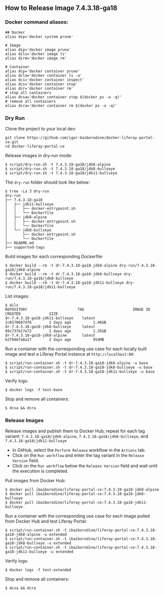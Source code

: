 ## How to Release Image 7.4.3.18-ga18 

### Docker command aliases:
```shell
## Docker
alias dsp='docker system prune'

# Image
alias dip='docker image prune'
alias dils='docker image ls'
alias dirm='docker image rm'

# Container
alias dcp='docker container prune'
alias dcla='docker container ls -a'
alias dci='docker container inspect'
alias dcs='docker container stop'
alias dcr='docker container rm'
# stop all containers
alias dcsa='docker container stop $(docker ps -a -q)'
# remove all containers
alias dcra='docker container rm $(docker ps -a -q)'
```

### Dry Run
Clone the project to your local dev:
```shell
git clone https://github.com/igor-baiborodine/docker-liferay-portal-ce.git
cd docker-liferay-portal-ce
```

Release images in dry-run mode:
```shell
$ script/dry-run.sh -t 7.4.3.18-ga18/jdk8-alpine
$ script/dry-run.sh -t 7.4.3.18-ga18/jdk8-bullseye
$ script/dry-run.sh -t 7.4.3.18-ga18/jdk11-bullseye
```

The `dry-run` folder should look like below:
```shell
$ tree -La 3 dry-run
dry-run
├── 7.4.3.18-ga18
│   ├── jdk11-bullseye
│   │   ├── docker-entrypoint.sh
│   │   └── Dockerfile
│   ├── jdk8-alpine
│   │   ├── docker-entrypoint.sh
│   │   └── Dockerfile
│   └── jdk8-bullseye
│       ├── docker-entrypoint.sh
│       └── Dockerfile
├── README.md
├── supported-tags
```

Build images for each corresponding Dockerfile:
```shell
$ docker build --rm -t dr-7.4.3.18-ga18-jdk8-alpine dry-run/7.4.3.18-ga18/jdk8-alpine
$ docker build --rm -t dr-7.4.3.18-ga18-jdk8-bullseye dry-run/7.4.3.18-ga18/jdk8-bullseye
$ docker build --rm -t dr-7.4.3.18-ga18-jdk11-bullseye dry-run/7.4.3.18-ga18/jdk11-bullseye
```

List images:
```shell
$ dils
REPOSITORY                       TAG                      IMAGE ID            CREATED             SIZE
dr-7.4.3.18-ga18-jdk11-bullseye    latest                   2c6570687d76        2 days ago          1.46GB
dr-7.4.3.18-ga18-jdk8-bullseye     latest                   99c737b17e72        2 days ago          1.35GB
dr-7.4.3.18-ga18-jdk8-alpine       latest                   62f046fa8a17        2 days ago          954MB
```

Run a container with the corresponding use case for each locally built image and test a Liferay Portal instance at `http://localhost:80`:
```shell
$ script/run-container.sh -t dr-7.4.3.18-ga18-jdk8-alpine -u base
$ script/run-container.sh -t dr-7.4.3.18-ga18-jdk8-bullseye -u base
$ script/run-container.sh -t dr-7.4.3.18-ga18-jdk11-bullseye -u base
```

Verify logs:
```shell
$ docker logs -f test-base
```

Stop and remove all containers:
```shell
$ dcsa && dcra
```

### Release Images

Release images and publish them to Docker Hub; repeat for each tag variant: `7.4.3.18-ga18/jdk8-alpine`, `7.4.3.18-ga18/jdk8-bullseye`, and `7.4.3.18-ga18/jdk11-bullseye` 

* In GitHub, select the `Perform Release` workflow in the `Actions` tab.
* Click on the `Run workflow` and enter the tag variant in the `Release Version` field.
* Click on the `Run workflow` below the `Release Version` field and wait until the execution is completed.

Pull images from Docker Hub:
```shell
$ docker pull ibaiborodine/liferay-portal-ce:7.4.3.18-ga18-jdk8-alpine
$ docker pull ibaiborodine/liferay-portal-ce:7.4.3.18-ga18-jdk8-bullseye
$ docker pull ibaiborodine/liferay-portal-ce:7.4.3.18-ga18-jdk11-bullseye
```

Run a container with the corresponding use case for each image pulled from Docker Hub and test Liferay Portal:
```shell
$ script/run-container.sh -t ibaiborodine/liferay-portal-ce:7.4.3.18-ga18-jdk8-alpine -u extended
$ script/run-container.sh -t ibaiborodine/liferay-portal-ce:7.4.3.18-ga18-jdk8-bullseye -u extended
$ script/run-container.sh -t ibaiborodine/liferay-portal-ce:7.4.3.18-ga18-jdk11-bullseye -u extended
```

Verify logs:
```shell
$ docker logs -f test-extended
```

Stop and remove all containers:
```shell
$ dcsa && dcra
```

